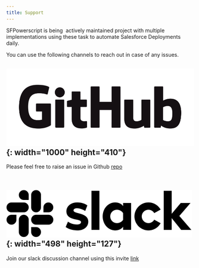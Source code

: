```yaml
---
title: Support
---
```


SFPowerscript is being &nbsp;actively maintained project with multiple implementations using these task to automate Salesforce Deployments daily.

You can use the following channels to reach out in case of any issues.

## ![](/uploads/github-logo.png){: width="1000" height="410"}

Please feel free to raise an issue in Github [repo](https://github.com/azlamsalam/sfpowerscripts)

## &nbsp; &nbsp; &nbsp; &nbsp; &nbsp; &nbsp;![](/uploads/slack-monochrome-black-498x127-f7f95e3.png){: width="498" height="127"}

Join our slack discussion channel using this invite [link](https://join.slack.com/t/sfpower/shared_invite/enQtNzcxMjE1MTg0ODIzLWFmNDRkY2NkOGE0NDkxMWVmZmQ1ODJhMGVhZTkzYjYzOWMyNWZiY2Y1YTlhZmU2NDAyMDVlODMyMjU1NWZmZjA)
